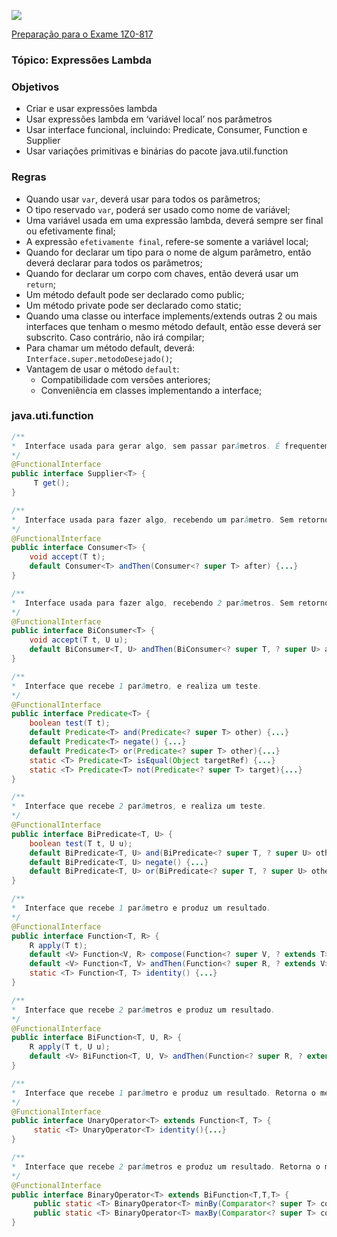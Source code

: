 ![](https://github.com/ocpjp-study/local-variable-inference/blob/main/ocpjp.png)

[Preparação para o Exame 1Z0-817](https://education.oracle.com/pt_BR/upgrade-ocp-java-6-7-8-to-java-se-11-developer/pexam_1Z0-817)

### Tópico: Expressões Lambda

### Objetivos
- Criar e usar expressões lambda
- Usar expressões lambda em ‘variável local’ nos parâmetros
- Usar interface funcional, incluindo: Predicate, Consumer, Function e Supplier
- Usar variações primitivas e binárias do pacote java.util.function

### Regras
- Quando usar `var`, deverá usar para todos os parâmetros;
- O tipo reservado `var`, poderá ser usado como nome de variável;
- Uma variável usada em uma expressão lambda, deverá sempre ser final ou efetivamente final;
- A expressão `efetivamente final`, refere-se somente a variável local;
- Quando for declarar um tipo para o nome de algum parâmetro, então deverá declarar para todos os parâmetros;
- Quando for declarar um corpo com chaves, então deverá usar um `return`;
- Um método default pode ser declarado como public;
- Um método private pode ser declarado como static; 
- Quando uma classe ou interface implements/extends outras 2 ou mais interfaces que tenham o mesmo método default, então esse deverá ser subscrito. Caso contrário, não irá compilar;
- Para chamar um método default, deverá: `Interface.super.metodoDesejado()`;
- Vantagem de usar o método `default`:
     - Compatibilidade com versões anteriores;
     - Conveniência em classes implementando a interface;

### java.uti.function
```java
/**
*  Interface usada para gerar algo, sem passar parâmetros. É frequentemente usada, para construir novos objetos.
*/
@FunctionalInterface
public interface Supplier<T> {
     T get();
}
```

```java
/**
*  Interface usada para fazer algo, recebendo um parâmetro. Sem retorno (void).
*/
@FunctionalInterface
public interface Consumer<T> {
    void accept(T t);
    default Consumer<T> andThen(Consumer<? super T> after) {...}
}
```

```java
/**
*  Interface usada para fazer algo, recebendo 2 parâmetros. Sem retorno (void).
*/
@FunctionalInterface
public interface BiConsumer<T> {
    void accept(T t, U u);
    default BiConsumer<T, U> andThen(BiConsumer<? super T, ? super U> after) {...}
}
```

```java
/**
*  Interface que recebe 1 parâmetro, e realiza um teste.
*/
@FunctionalInterface
public interface Predicate<T> {
    boolean test(T t);
    default Predicate<T> and(Predicate<? super T> other) {...}
    default Predicate<T> negate() {...}
    default Predicate<T> or(Predicate<? super T> other){...}
    static <T> Predicate<T> isEqual(Object targetRef) {...}
    static <T> Predicate<T> not(Predicate<? super T> target){...}
}
```

```java
/**
*  Interface que recebe 2 parâmetros, e realiza um teste.
*/
@FunctionalInterface
public interface BiPredicate<T, U> {
    boolean test(T t, U u);
    default BiPredicate<T, U> and(BiPredicate<? super T, ? super U> other) {...}
    default BiPredicate<T, U> negate() {...}
    default BiPredicate<T, U> or(BiPredicate<? super T, ? super U> other) {...}
}
```

```java
/**
*  Interface que recebe 1 parâmetro e produz um resultado.
*/
@FunctionalInterface
public interface Function<T, R> {
    R apply(T t);
    default <V> Function<V, R> compose(Function<? super V, ? extends T> before) {...}
    default <V> Function<T, V> andThen(Function<? super R, ? extends V> after) {...}
    static <T> Function<T, T> identity() {...}
}
```

```java
/**
*  Interface que recebe 2 parâmetros e produz um resultado.
*/
@FunctionalInterface
public interface BiFunction<T, U, R> {
    R apply(T t, U u);
    default <V> BiFunction<T, U, V> andThen(Function<? super R, ? extends V> after) {...}
}    
```

```java
/**
*  Interface que recebe 1 parâmetro e produz um resultado. Retorna o mesmo tipo do input.
*/
@FunctionalInterface
public interface UnaryOperator<T> extends Function<T, T> {
     static <T> UnaryOperator<T> identity(){...}
} 
```

```java
/**
*  Interface que recebe 2 parâmetros e produz um resultado. Retorna o mesmo tipo do input.
*/
@FunctionalInterface
public interface BinaryOperator<T> extends BiFunction<T,T,T> {
     public static <T> BinaryOperator<T> minBy(Comparator<? super T> comparator) {...}
     public static <T> BinaryOperator<T> maxBy(Comparator<? super T> comparator) {...}
}
```
